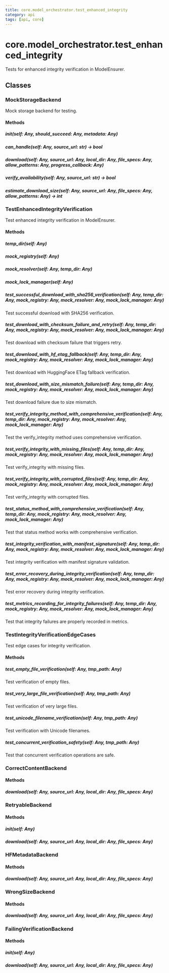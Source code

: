 ```yaml
---
title: core.model_orchestrator.test_enhanced_integrity
category: api
tags: [api, core]
---
```


# core.model_orchestrator.test_enhanced_integrity

Tests for enhanced integrity verification in ModelEnsurer.

## Classes

### MockStorageBackend

Mock storage backend for testing.

#### Methods

##### __init__(self: Any, should_succeed: Any, metadata: Any)



##### can_handle(self: Any, source_url: str) -> bool



##### download(self: Any, source_url: Any, local_dir: Any, file_specs: Any, allow_patterns: Any, progress_callback: Any)



##### verify_availability(self: Any, source_url: str) -> bool



##### estimate_download_size(self: Any, source_url: Any, file_specs: Any, allow_patterns: Any) -> int



### TestEnhancedIntegrityVerification

Test enhanced integrity verification in ModelEnsurer.

#### Methods

##### temp_dir(self: Any)



##### mock_registry(self: Any)



##### mock_resolver(self: Any, temp_dir: Any)



##### mock_lock_manager(self: Any)



##### test_successful_download_with_sha256_verification(self: Any, temp_dir: Any, mock_registry: Any, mock_resolver: Any, mock_lock_manager: Any)

Test successful download with SHA256 verification.

##### test_download_with_checksum_failure_and_retry(self: Any, temp_dir: Any, mock_registry: Any, mock_resolver: Any, mock_lock_manager: Any)

Test download with checksum failure that triggers retry.

##### test_download_with_hf_etag_fallback(self: Any, temp_dir: Any, mock_registry: Any, mock_resolver: Any, mock_lock_manager: Any)

Test download with HuggingFace ETag fallback verification.

##### test_download_with_size_mismatch_failure(self: Any, temp_dir: Any, mock_registry: Any, mock_resolver: Any, mock_lock_manager: Any)

Test download failure due to size mismatch.

##### test_verify_integrity_method_with_comprehensive_verification(self: Any, temp_dir: Any, mock_registry: Any, mock_resolver: Any, mock_lock_manager: Any)

Test the verify_integrity method uses comprehensive verification.

##### test_verify_integrity_with_missing_files(self: Any, temp_dir: Any, mock_registry: Any, mock_resolver: Any, mock_lock_manager: Any)

Test verify_integrity with missing files.

##### test_verify_integrity_with_corrupted_files(self: Any, temp_dir: Any, mock_registry: Any, mock_resolver: Any, mock_lock_manager: Any)

Test verify_integrity with corrupted files.

##### test_status_method_with_comprehensive_verification(self: Any, temp_dir: Any, mock_registry: Any, mock_resolver: Any, mock_lock_manager: Any)

Test that status method works with comprehensive verification.

##### test_integrity_verification_with_manifest_signature(self: Any, temp_dir: Any, mock_registry: Any, mock_resolver: Any, mock_lock_manager: Any)

Test integrity verification with manifest signature validation.

##### test_error_recovery_during_integrity_verification(self: Any, temp_dir: Any, mock_registry: Any, mock_resolver: Any, mock_lock_manager: Any)

Test error recovery during integrity verification.

##### test_metrics_recording_for_integrity_failures(self: Any, temp_dir: Any, mock_registry: Any, mock_resolver: Any, mock_lock_manager: Any)

Test that integrity failures are properly recorded in metrics.

### TestIntegrityVerificationEdgeCases

Test edge cases for integrity verification.

#### Methods

##### test_empty_file_verification(self: Any, tmp_path: Any)

Test verification of empty files.

##### test_very_large_file_verification(self: Any, tmp_path: Any)

Test verification of very large files.

##### test_unicode_filename_verification(self: Any, tmp_path: Any)

Test verification with Unicode filenames.

##### test_concurrent_verification_safety(self: Any, tmp_path: Any)

Test that concurrent verification operations are safe.

### CorrectContentBackend



#### Methods

##### download(self: Any, source_url: Any, local_dir: Any, file_specs: Any)



### RetryableBackend



#### Methods

##### __init__(self: Any)



##### download(self: Any, source_url: Any, local_dir: Any, file_specs: Any)



### HFMetadataBackend



#### Methods

##### download(self: Any, source_url: Any, local_dir: Any, file_specs: Any)



### WrongSizeBackend



#### Methods

##### download(self: Any, source_url: Any, local_dir: Any, file_specs: Any)



### FailingVerificationBackend



#### Methods

##### __init__(self: Any)



##### download(self: Any, source_url: Any, local_dir: Any, file_specs: Any)



